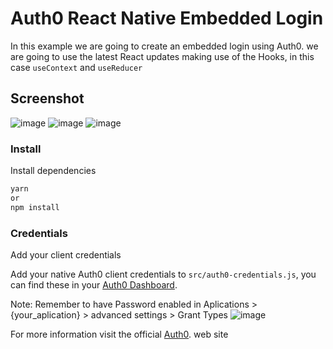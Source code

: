 # Auth0 React Native Embedded Login

In this example we are going to create an embedded login using Auth0.
we are going to use the latest React updates making use of the Hooks, in this case `useContext` and `useReducer`

## Screenshot
![image](https://user-images.githubusercontent.com/22086360/125231363-3c585a00-e2a0-11eb-98b8-9cba40a072c0.png)
![image](https://user-images.githubusercontent.com/22086360/125231375-3febe100-e2a0-11eb-8d49-efc5582b6149.png)
![image](https://user-images.githubusercontent.com/22086360/125231387-4417fe80-e2a0-11eb-877f-ea8c09d81c45.png)

### Install

Install dependencies

```bash
yarn
or
npm install
```

### Credentials 

Add your client credentials

Add your native Auth0 client credentials to `src/auth0-credentials.js`, you can find these in your [Auth0 Dashboard](https://manage.auth0.com/#/clients).

Note: Remember to have Password enabled in Aplications > {your_aplication} > advanced settings > Grant Types
![image](https://user-images.githubusercontent.com/22086360/125834123-2ea1de0e-198a-40d0-8c93-6d929ffdf5ea.png)

For more information visit the official [Auth0](https://auth0.com/docs/quickstart/native/react-native/00-login). web site
